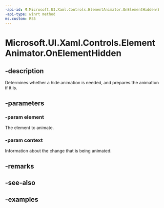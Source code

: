 ```yaml
---
-api-id: M:Microsoft.UI.Xaml.Controls.ElementAnimator.OnElementHidden(Windows.UI.Xaml.UIElement,Microsoft.UI.Xaml.Controls.AnimationContext)
-api-type: winrt method
ms.custom: RS5
---
```


<!-- Method syntax.
public void ElementAnimator.OnElementHidden(UIElement element, AnimationContext context)
-->

# Microsoft.UI.Xaml.Controls.ElementAnimator.OnElementHidden

## -description

Determines whether a hide animation is needed, and prepares the animation if it is.

## -parameters

### -param element

The element to animate.

### -param context

Information about the change that is being animated.

## -remarks

## -see-also

## -examples


